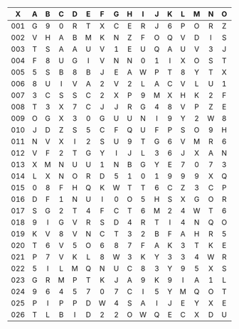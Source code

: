 |X|A|B|C|D|E|F|G|H|I|J|K|L|M|N|O|P|Q|R|S|T|U|V|W|X|Y|Z|
|:-------:|:-------:|:-------:|:-------:|:-------:|:-------:|:-------:|:-------:|:-------:|:-------:|:-------:|:-------:|:-------:|:-------:|:-------:|:-------:|:-------:|:-------:|:-------:|:-------:|:-------:|:-------:|:-------:|:-------:|:-------:|:-------:|:-------:|
|001|G|9|0|R|T|X|C|E|R|J|6|P|O|R|Z|3|D|S|T|3|3|M|L|I|J|5|
|002|V|H|A|B|M|K|N|Z|F|O|Q|V|D|I|S|S|1|X|M|6|Y|J|I|X|6|W|
|003|T|S|A|A|U|V|1|E|U|Q|A|U|V|3|J|P|M|3|7|C|O|K|5|R|G|B|
|004|F|8|U|G|I|V|N|N|0|1|I|X|O|S|T|0|1|3|4|3|5|6|7|X|3|G|
|005|5|S|B|8|B|J|E|A|W|P|T|8|Y|T|X|E|B|1|V|6|6|U|7|S|Q|U|
|006|8|U|I|V|A|2|V|2|L|A|C|V|L|U|1|5|U|J|E|G|M|T|L|K|6|D|
|007|3|C|S|S|C|2|X|P|9|M|X|H|K|2|F|X|J|E|Z|U|D|6|V|N|A|1|
|008|T|3|X|7|C|J|J|R|G|4|8|V|P|Z|E|Q|3|M|3|V|F|U|2|6|I|G|
|009|O|G|X|3|0|G|U|U|N|I|9|Y|2|W|8|3|T|W|5|C|B|T|5|F|2|C|
|010|J|D|Z|S|5|C|F|Q|U|F|P|S|O|9|H|Z|C|O|8|A|X|B|T|K|8|5|
|011|N|V|X|I|2|S|U|9|T|G|6|V|M|R|6|4|H|U|J|O|2|9|A|C|5|H|
|012|V|F|2|T|G|Y|I|J|L|3|6|J|X|A|N|Q|A|G|R|4|6|X|M|9|B|B|
|013|X|M|N|U|U|1|N|B|G|Y|E|7|0|7|3|F|9|P|3|P|Y|A|W|E|1|L|
|014|L|X|N|O|R|D|5|1|0|1|9|9|9|X|Q|8|4|G|B|9|9|7|K|A|9|Y|
|015|0|8|F|H|Q|K|W|T|T|6|C|Z|3|C|P|B|F|C|L|7|B|3|L|B|I|W|
|016|D|F|1|N|U|I|0|O|5|H|S|X|G|O|R|X|A|O|8|X|9|R|U|9|B|K|
|017|S|G|2|T|4|F|C|T|6|M|2|4|W|T|6|R|U|Q|J|9|0|A|O|K|Y|O|
|018|9|I|G|V|R|S|D|4|R|T|I|4|N|Q|O|G|X|J|U|L|Q|M|6|9|J|3|
|019|K|V|8|V|N|C|T|3|2|B|F|A|H|R|5|F|J|T|I|Y|Z|H|Z|E|U|H|
|020|T|6|V|5|O|6|8|7|F|A|K|3|T|K|E|G|M|D|L|2|A|X|9|K|H|X|
|021|P|7|V|K|L|8|W|3|K|Y|3|3|4|W|R|3|2|J|Z|0|R|T|T|A|V|I|
|022|5|I|L|M|Q|N|U|C|8|3|Y|9|5|X|S|T|N|Y|T|1|V|V|1|Y|7|Y|
|023|G|R|M|P|T|K|J|A|9|K|9|I|A|1|L|F|2|T|O|2|U|O|V|9|8|U|
|024|9|6|4|5|7|0|7|C|I|5|Y|M|Q|O|T|F|U|F|3|C|5|E|U|R|R|K|
|025|P|I|P|P|D|W|4|S|A|I|J|E|Y|X|E|E|2|C|B|0|E|L|R|0|I|E|
|026|T|L|B|I|D|2|2|O|W|Q|E|C|X|D|U|K|L|B|X|7|L|8|C|V|J|6|
